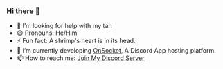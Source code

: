 ### Hi there 👋

- 🤔 I’m looking for help with my tan 
- 😄 Pronouns: He/Him
- ⚡ Fun fact: A shrimp's heart is in its head.  
- 🔭 I’m currently developing [OnSocket](https://github.com/OnSocket), A Discord App hosting platform. 
- 📫 How to reach me: [Join My Discord Server](https://dsc.gg/goodsie)
